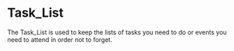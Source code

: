 # Task_List
The Task_List is used to keep the lists of tasks you need to do or events you need to attend in order not to forget.
